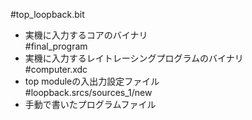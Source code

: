 #top_loopback.bit
- 実機に入力するコアのバイナリ  
#final_program
- 実機に入力するレイトレーシングプログラムのバイナリ  
#computer.xdc
- top moduleの入出力設定ファイル  
#loopback.srcs/sources_1/new
- 手動で書いたプログラムファイル  
